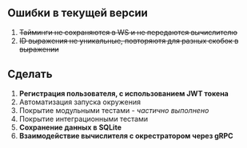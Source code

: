 ## Ошибки в текущей версии
1. ~~Тайминги не сохраняются в WS и не передаются вычислителю~~ 
2. ~~ID выражения не уникальные, повторяютя для разных скобок в выражении~~

## Сделать
1. __Регистрация пользователя, с использованием JWT токена__
2. Автоматизация запуска окружения
3. Покрытие модульными тестами - _частично выполнено_
4. Покрытие интеграционными тестами
5. __Сохранение данных в SQLite__
6. __Взаимодействие вычислителя с окрестратором через gRPC__
